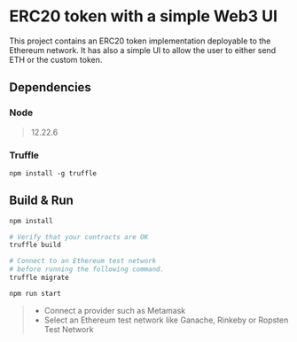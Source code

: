 # ERC20 token with a simple Web3 UI

This project contains an ERC20 token implementation deployable to the Ethereum network.
It has also a simple UI to allow the user to either send ETH or the custom token.

## Dependencies

### Node

> 12.22.6

### Truffle

```
npm install -g truffle
```

## Build & Run

```sh
npm install

# Verify that your contracts are OK
truffle build

# Connect to an Ethereum test network
# before running the following command.
truffle migrate

npm run start
```

> * Connect a provider such as Metamask
> * Select an Ethereum test network like Ganache, Rinkeby or Ropsten Test Network